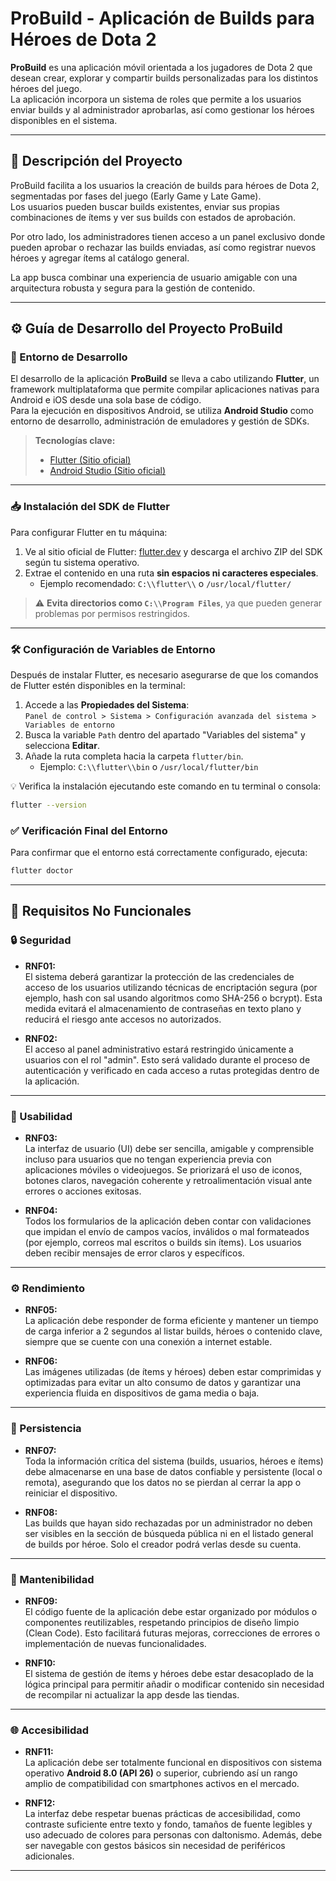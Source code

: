 # ProBuild - Aplicación de Builds para Héroes de Dota 2

**ProBuild** es una aplicación móvil orientada a los jugadores de Dota 2 que desean crear, explorar y compartir builds personalizadas para los distintos héroes del juego.  
La aplicación incorpora un sistema de roles que permite a los usuarios enviar builds y al administrador aprobarlas, así como gestionar los héroes disponibles en el sistema.

---

## 🎯 Descripción del Proyecto

ProBuild facilita a los usuarios la creación de builds para héroes de Dota 2, segmentadas por fases del juego (Early Game y Late Game).  
Los usuarios pueden buscar builds existentes, enviar sus propias combinaciones de ítems y ver sus builds con estados de aprobación.

Por otro lado, los administradores tienen acceso a un panel exclusivo donde pueden aprobar o rechazar las builds enviadas, así como registrar nuevos héroes y agregar ítems al catálogo general.

La app busca combinar una experiencia de usuario amigable con una arquitectura robusta y segura para la gestión de contenido.

---

## ⚙️ Guía de Desarrollo del Proyecto ProBuild

### 🚀 Entorno de Desarrollo

El desarrollo de la aplicación **ProBuild** se lleva a cabo utilizando **Flutter**, un framework multiplataforma que permite compilar aplicaciones nativas para Android e iOS desde una sola base de código.  
Para la ejecución en dispositivos Android, se utiliza **Android Studio** como entorno de desarrollo, administración de emuladores y gestión de SDKs.

> **Tecnologías clave:**
> - [Flutter (Sitio oficial)](https://flutter.dev)  
> - [Android Studio (Sitio oficial)](https://developer.android.com/studio)

---

### 📥 Instalación del SDK de Flutter

Para configurar Flutter en tu máquina:

1. Ve al sitio oficial de Flutter: [flutter.dev](https://flutter.dev) y descarga el archivo ZIP del SDK según tu sistema operativo.
2. Extrae el contenido en una ruta **sin espacios ni caracteres especiales**.  
   - Ejemplo recomendado: `C:\\flutter\\` o `/usr/local/flutter/`

> ⚠️ **Evita directorios como `C:\\Program Files`**, ya que pueden generar problemas por permisos restringidos.

---

### 🛠️ Configuración de Variables de Entorno

Después de instalar Flutter, es necesario asegurarse de que los comandos de Flutter estén disponibles en la terminal:

1. Accede a las **Propiedades del Sistema**:  
   `Panel de control > Sistema > Configuración avanzada del sistema > Variables de entorno`
2. Busca la variable `Path` dentro del apartado "Variables del sistema" y selecciona **Editar**.
3. Añade la ruta completa hacia la carpeta `flutter/bin`.  
   - Ejemplo: `C:\\flutter\\bin` o `/usr/local/flutter/bin`

💡 Verifica la instalación ejecutando este comando en tu terminal o consola:


```bash
flutter --version
```

### ✅ Verificación Final del Entorno

Para confirmar que el entorno está correctamente configurado, ejecuta:

```bash
flutter doctor
```



---

## 📌 Requisitos No Funcionales

### 🔒 Seguridad

- **RNF01:**  
  El sistema deberá garantizar la protección de las credenciales de acceso de los usuarios utilizando técnicas de encriptación segura (por ejemplo, hash con sal usando algoritmos como SHA-256 o bcrypt). Esta medida evitará el almacenamiento de contraseñas en texto plano y reducirá el riesgo ante accesos no autorizados.

- **RNF02:**  
  El acceso al panel administrativo estará restringido únicamente a usuarios con el rol "admin". Esto será validado durante el proceso de autenticación y verificado en cada acceso a rutas protegidas dentro de la aplicación.

---

### 📱 Usabilidad

- **RNF03:**  
  La interfaz de usuario (UI) debe ser sencilla, amigable y comprensible incluso para usuarios que no tengan experiencia previa con aplicaciones móviles o videojuegos. Se priorizará el uso de iconos, botones claros, navegación coherente y retroalimentación visual ante errores o acciones exitosas.

- **RNF04:**  
  Todos los formularios de la aplicación deben contar con validaciones que impidan el envío de campos vacíos, inválidos o mal formateados (por ejemplo, correos mal escritos o builds sin ítems). Los usuarios deben recibir mensajes de error claros y específicos.

---

### ⚙ Rendimiento

- **RNF05:**  
  La aplicación debe responder de forma eficiente y mantener un tiempo de carga inferior a 2 segundos al listar builds, héroes o contenido clave, siempre que se cuente con una conexión a internet estable.

- **RNF06:**  
  Las imágenes utilizadas (de ítems y héroes) deben estar comprimidas y optimizadas para evitar un alto consumo de datos y garantizar una experiencia fluida en dispositivos de gama media o baja.

---

### 💾 Persistencia

- **RNF07:**  
  Toda la información crítica del sistema (builds, usuarios, héroes e ítems) debe almacenarse en una base de datos confiable y persistente (local o remota), asegurando que los datos no se pierdan al cerrar la app o reiniciar el dispositivo.

- **RNF08:**  
  Las builds que hayan sido rechazadas por un administrador no deben ser visibles en la sección de búsqueda pública ni en el listado general de builds por héroe. Solo el creador podrá verlas desde su cuenta.

---

### 🔄 Mantenibilidad

- **RNF09:**  
  El código fuente de la aplicación debe estar organizado por módulos o componentes reutilizables, respetando principios de diseño limpio (Clean Code). Esto facilitará futuras mejoras, correcciones de errores o implementación de nuevas funcionalidades.

- **RNF10:**  
  El sistema de gestión de ítems y héroes debe estar desacoplado de la lógica principal para permitir añadir o modificar contenido sin necesidad de recompilar ni actualizar la app desde las tiendas.

---

### 🌐 Accesibilidad

- **RNF11:**  
  La aplicación debe ser totalmente funcional en dispositivos con sistema operativo **Android 8.0 (API 26)** o superior, cubriendo así un rango amplio de compatibilidad con smartphones activos en el mercado.

- **RNF12:**  
  La interfaz debe respetar buenas prácticas de accesibilidad, como contraste suficiente entre texto y fondo, tamaños de fuente legibles y uso adecuado de colores para personas con daltonismo. Además, debe ser navegable con gestos básicos sin necesidad de periféricos adicionales.

---
